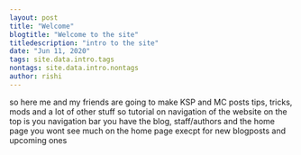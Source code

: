```yaml
---
layout: post
title: "Welcome"
blogtitle: "Welcome to the site"
titledescription: "intro to the site"
date: "Jun 11, 2020"
tags: site.data.intro.tags
nontags: site.data.intro.nontags
author: rishi
---
```

so here me and my friends are going to make KSP and MC posts tips, tricks, mods and a lot of other stuff
so tutorial on navigation of the website on the top is you navigation bar you have the blog, staff/authors and the home page
you wont see much on the home page execpt for new blogposts and upcoming ones
